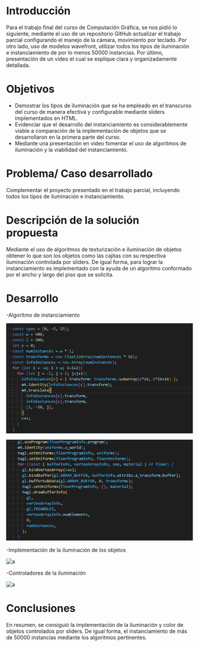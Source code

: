
# Introducción
Para el trabajo final del curso de Computación Gráfica, se nos pidió lo siguiente, mediante el uso de un repositorio GitHub actualizar el trabajo parcial configurando el manejo de la cámara, movimiento por teclado. Por otro lado, uso de modelos wavefront, utilizar todos los tipos de iluminación e instanciamiento de por lo menos 50000 instancias. Por último, presentación de un video el cual se explique clara y organizadamente detallada.

# Objetivos
- Demostrar los tipos de iluminación que se ha empleado en el transcurso del curso de manera efectiva y configurable mediante sliders implementados en HTML.
- Evidenciar que el desarrollo del instanciamiento es considerablemente viable a comparación de la implementación de objetos que se desarrollaron en la primera parte del  curso.
- Mediante una presentación en video fomentar el uso de algoritmos de iluminación y la viabilidad del instanciamiento.

# Problema/ Caso desarrollado
Complementar el proyecto presentado en el trabajo parcial, incluyendo todos los tipos de iluminación e instanciamiento.


# Descripción de la solución propuesta
Mediante el uso de algoritmos de texturización e iluminación de objetos obtener lo que son los objetos como las cajitas con su respectiva iluminación controlada por sliders. De igual forma, para lograr la instanciamiento es implementado con la ayuda de un algoritmo conformado por el  ancho y largo del piso que se solicita.

# Desarrollo 
-Algoritmo de instanciamiento


![a](capturas/Algoritmo_de_Instanciamiento_1.png)


![a](capturas/Algoritmo_de_Instanciamiento_2.png)
 
 
-Implementación de la iluminación de los objetos


![a](capturas/Implementacion_de_iluminacion_de_objetos.png)


-Controladores de la iluminación


 ![a](capturas/Controladores_de_iluminacion.png) 
 

# Conclusiones
En resumen, se consiguió la implementación de la iluminación y color de objetos controlados por sliders. De igual forma, el instanciamiento de más de 50000 instancias mediante los algoritmos pertinentes.
